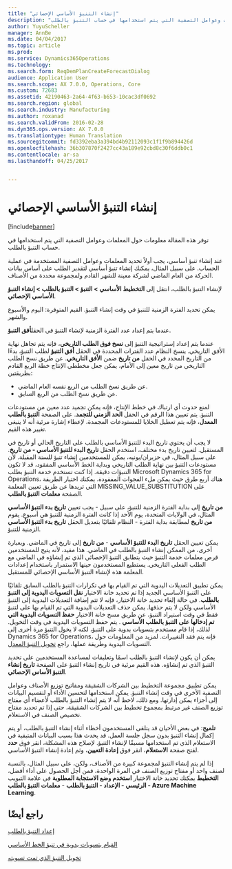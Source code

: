 ```yaml
---
title: "إنشاء التنبؤ الأساسي الإحصائي"
description: "توفر هذه المقالة معلومات حول المعلمات وعوامل التصفية التي يتم استخدامها في حساب التنبؤ بالطلب."
author: YuyuScheller
manager: AnnBe
ms.date: 04/04/2017
ms.topic: article
ms.prod: 
ms.service: Dynamics365Operations
ms.technology: 
ms.search.form: ReqDemPlanCreateForecastDialog
audience: Application User
ms.search.scope: AX 7.0.0, Operations, Core
ms.custom: 72683
ms.assetid: 42190463-2a64-4f63-b653-10cac3df0692
ms.search.region: global
ms.search.industry: Manufacturing
ms.author: roxanad
ms.search.validFrom: 2016-02-28
ms.dyn365.ops.version: AX 7.0.0
ms.translationtype: Human Translation
ms.sourcegitcommit: fd3392eba3a394bd4b92112093c1f1f9b894426d
ms.openlocfilehash: 36b307870f2427cc43a189e92cbd8c30f6ddb0c1
ms.contentlocale: ar-sa
ms.lasthandoff: 04/25/2017


---
```


# <a name="generate-a-statistical-baseline-forecast"></a>إنشاء التنبؤ الأساسي الإحصائي

[!include[banner](../includes/banner.md)]


توفر هذه المقالة معلومات حول المعلمات وعوامل التصفية التي يتم استخدامها في حساب التنبؤ بالطلب. 

عند إنشاء تنبؤ أساسي، يجب أولاً تحديد المعلمات وعوامل التصفية المستخدمة في عملية الحساب. على سبيل المثال، يمكنك إنشاء تنبؤ أساسي لتقدير الطلب على أساس بيانات الحركة من العام الماضي لشركة معينة للشهر القادم ولمجموعة محددة من الأصناف. 

لإنشاء التنبؤ بالطلب، انتقل إلى **التخطيط الأساسي &gt; التنبؤ &gt; التنبؤ بالطلب &gt; إنشاء التنبؤ الأساسي الإحصائي**. 

يمكن تحديد ‏‫الفترة الزمنية‬ للتنبؤ‬‬ في وقت إنشاء التنبؤ. القيم المتوفرة: اليوم والأسبوع والشهر. 

عندما يتم إعداد عدد الفترة الزمنية لإنشاء التنبؤ في الحقل**أفق التنبؤ**. 

عندما يتم إعداد إستراتيجية التنبؤ إلى **‏‫نسخ فوق الطلب التاريخي‬**، فإنه يتم تجاهل نهاية الأفق التاريخي. ينسخ النظام عدد الفترات المحددة في الحقل **أفق التنبؤ** لطلب التنبؤ، بدءًا من التاريخ المحدد في الحقل **من تاريخ** ضمن **الأفق التاريخي**. عن طريق نسخ الطلب التاريخي من تاريخ معين إلى الأمام، يمكن جعل مخططي الإنتاج خطة الربع القادم بطريقتين:

-   عن طريق نسخ الطلب من الربع نفسه العام الماضي.
-   عن طريق نسخ الطلب من الربع السابق.

لمنع حدوث أي ارتباك في خطط الإنتاج، فإنه يمكن تجميد عدد معين من مستودعات التنبؤ. يتم تعيين هذا الرقم في الحقل **‏‫الحد الزمني للتجمد‬**. على الصفحة **التنبؤ بالطلب المعدل**، فإنه يتم تعطيل الخلايا للمستودعات المجمدة، لإعطاء إشارة مرئية أنه لا ينبغي تغيير هذه القيم. 

لا يجب أن يحتوي تاريخ البدء للتنبؤ الأساسي بالطلب على التاريخ الحالي أو تاريخ في المستقبل. لتعيين تاريخ بدء مختلف، استخدم الحقل **تاريخ البدء للتنبؤ الأساسي - من تاريخ**. على سبيل المثال، في حزيران/يونيه، يمكن للمستخدمين إنشاء تنبؤ للسنة المقبلة. لأن مستودعات التنبؤ بين نهاية الطلب التاريخي وبداية الخط الأساسي المفقود، قد لا تكون التنبؤات دقيقة. إذا كنت تستخدم خدمة التنبؤ بطلب Microsoft Dynamics 365 for Operations، هناك أربع طرق حيث يمكن ملء الفجوات المفقودة. يمكنك اختيار الطريقة التي تريدها عن طريق تعيين المعلمة MISSING\_VALUE\_SUBSTITUTION على الصفحة **معلمات التنبؤ بالطلب**. 

يجب تعيين **تاريخ بدء التنبؤ الأساسي** - **‎من تاريخ** إلى بداية الفترة الزمنية للتنبؤ، على سبيل المثال، في الولايات المتحدة، يوم الأحد إذا كانت الفترة الزمنية للتنبؤ هي أسبوع. يقوم النظام تلقائيًا بتعديل الحقل **تاريخ بدء التنبؤ الأساسي** - **‎من تاريخ** لمطابقة بداية الفترة الزمنية للتنبؤ. 

يمكن تعيين الحقل **تاريخ البدء للتنبؤ الأساسي** - **من تاريخ** إلى تاريخ في الماضي. وبعبارة أخرى، من الممكن إنشاء التنبؤ بالطلب في الماضي. هذا مفيد، لأنه يتيح للمستخدمين قرص معلمات خدمة التنبؤ حيث يتطابق التنبؤ الإحصائي الذي تم إنشاؤه في الماضي مع الطلب الفعلي التاريخي. يستطيع المستخدمون حينها الاستمرار باستخدام إعدادات المعلمة هذه لإنشاء التنبؤ الأساسي الإحصائي للمستقبل. 

يمكن تطبيق التعديلات اليدوية التي تم القيام بها في تكرارات التنبؤ بالطلب السابق تلقائيًا على التنبؤ الأساسي الجديد إذا تم تحديد خانة الاختيار **‏‫نقل التسويات اليدوية إلى التنبؤ بالطلب‬**. في حالة إلغاء تحديد خانة الاختيار، فإنه لا تتم إضافة التعديلات اليدوية إلى التنبؤ الأساسي ولكن لا يتم حذفها. يمكن حذف التعديلات اليدوية التي تم القيام بها على لتنبؤ فقط في وقت استيراد التنبؤ، عن طريق مسح خانة الاختيار **‏‫حفظ التسويات اليدوية التي تم إدخالها على التنبؤ بالطلب الأساسي ‬**. يتم حفظ التسويات اليدوية في وقت التخويل. لذلك، إذا قام مستخدم بتسويات يدوية على التنبؤ، لكنه لا يخول التنبؤ مرة أخرى إلى Dynamics 365 for Operations، فإنه يتم فقد التغييرات. لمزيد من المعلومات حول التسويات اليدوية وطريقة عملها، راجع [تخويل التنبؤ المعدل](authorize-adjusted-forecast.md). 

يمكن أن يكون لإنشاء التنبؤ بالطلب اسمًا وتعليقات لمساعدة المستخدمين على تحديد التنبؤ الذي تم إنشاؤه. هذه القيم مرئية في تاريخ إنشاء التنبؤ على الصفحة **تاريخ إنشاء التنبؤ الأساس الإحصائي**. 

يمكن تطبيق مجموعة التخطيط بين الشركات الشقيقة ومفاتيح توزيع الأصناف وعوامل التصفية الأخرى في وقت إنشاء التنبؤ. يمكن استخدامها لتحسين الأداء أو لتقسيم البيانات إلى أجزاء يمكن إدارتها. ومع ذلك، لاحظ أنه لا يتم إنشاء التنبؤ بالطلب لأعضاء أي مفتاح توزيع الصنف غير مرتبط بمجموع تخطيط بين الشركات الشقيقة، حتى إذا تم تحديد مفتاح تخصيص الصنف في الاستعلام. 

**تلميح**: في بعض الأحيان قد يتلقى المستخدمون أخطاء أثناء إنشاء التنبؤ بالطلب، أو يتم إكمال إنشاء التنبؤ بدون سجل جلسة العمل. قد يحدث هذا بسبب البيانات المتبقية في الاستعلام الذي تم استخدامها مسبقًا لإنشاء التنبؤ. لإصلاح هذه المشكلة، انقر فوق **حدد** لفتح صفحة **الاستعلام**، انقر فوق **إعادة التعيين**، وثم إعادة إنشاء التنبؤ الأساسي. 

إذا لم يتم إنشاء التنبؤ لمجموعة كبيرة من الأصناف، ولكن، على سبيل المثال، بالنسبة لصنف واحد أو مفتاح توزيع الصنف في المرة الواحدة، فمن أجل الحصول على أداء أفضل، يمكنك تحديد خانة الاختيار **استخدم وضع الاستجابة المطلوبة** في علامة التبويب **‎التخطيط الرئيسي - الإعداد - التنبؤ بالطلب** - **معلمات التنبؤ بالطلب - Azure Machine Learning**.

<a name="see-also"></a>راجع أيضًا
--------

[إعداد التنبؤ بالطلب](demand-forecasting-setup.md)

[القيام بتسويات يدوية في تنبؤ الخط الأساسي](manual-adjustments-baseline-forecast.md)

[تخويل ‏‫التنبؤ الذي تمت تسويته](authorize-adjusted-forecast.md)




